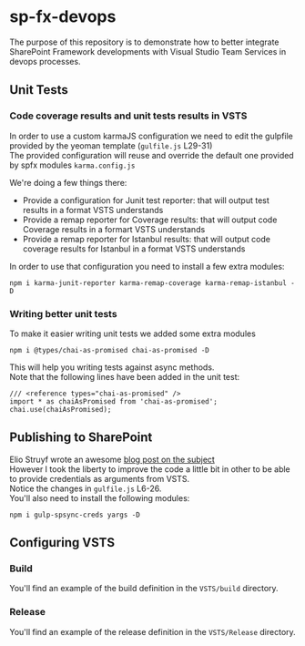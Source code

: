 # sp-fx-devops

The purpose of this repository is to demonstrate how to better integrate SharePoint Framework developments with Visual Studio Team Services in devops processes.

## Unit Tests

### Code coverage results and unit tests results in VSTS

In order to use a custom karmaJS configuration we need to edit the gulpfile provided by the yeoman template (`gulfile.js` L29-31)  
The provided configuration will reuse and override the default one provided by spfx modules `karma.config.js`  

We're doing a few things there:
- Provide a configuration for Junit test reporter: that will output test results in a format VSTS understands
- Provide a remap reporter for Coverage results: that will output code Coverage results in a formart VSTS understands
- Provide a remap reporter for Istanbul results: that will output code coverage results for Istanbul in a format VSTS understands

In order to use that configuration you need to install a few extra modules:
```
npm i karma-junit-reporter karma-remap-coverage karma-remap-istanbul -D
```

### Writing better unit tests
To make it easier writing unit tests we added some extra modules
```
npm i @types/chai-as-promised chai-as-promised -D
```
This will help you writing tests against async methods.  
Note that the following lines have been added in the unit test:  
```
/// <reference types="chai-as-promised" />
import * as chaiAsPromised from 'chai-as-promised';
chai.use(chaiAsPromised);
```

## Publishing to SharePoint
Elio Struyf wrote an awesome [blog post on the subject](https://www.eliostruyf.com/automate-publishing-of-your-sharepoint-framework-scripts-to-office-365-public-cdn/)  
However I took the liberty to improve the code a little bit in other to be able to provide credentials as arguments from VSTS.  
Notice the changes in `gulfile.js` L6-26.  
You'll also need to install the following modules:
```
npm i gulp-spsync-creds yargs -D
```

## Configuring VSTS
### Build
You'll find an example of the build definition in the `VSTS/build` directory.
### Release
You'll find an example of the release definition in the `VSTS/Release` directory.